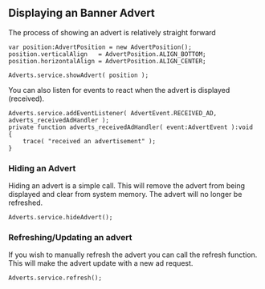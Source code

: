 
## Displaying an Banner Advert

The process of showing an advert is relatively straight forward

```as3
var position:AdvertPosition = new AdvertPosition();
position.verticalAlign   = AdvertPosition.ALIGN_BOTTOM;
position.horizontalAlign = AdvertPosition.ALIGN_CENTER;

Adverts.service.showAdvert( position );
```


You can also listen for events to react when the advert is displayed (received).

```as3
Adverts.service.addEventListener( AdvertEvent.RECEIVED_AD, adverts_receivedAdHandler );
private function adverts_receivedAdHandler( event:AdvertEvent ):void
{
	trace( "received an advertisement" );
}
```


### Hiding an Advert

Hiding an advert is a simple call. This will remove the advert from being 
displayed and clear from system memory. The advert will no longer be refreshed.

```as3
Adverts.service.hideAdvert();
```


### Refreshing/Updating an advert

If you wish to manually refresh the advert you can call the refresh function. 
This will make the advert update with a new ad request.

```as3
Adverts.service.refresh();
```
